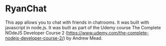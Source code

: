 <h1>RyanChat</h1>

This app allows you to chat with friends in chatrooms.
It was built with javascript in node.js.
It was built as part of the Udemy course The Complete NOdeJS Developer Course 2 (https://www.udemy.com/the-complete-nodejs-developer-course-2/) by Andrew Mead.
